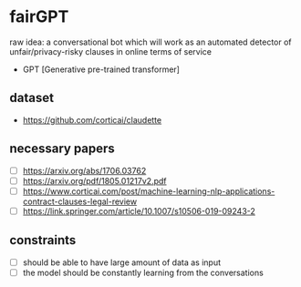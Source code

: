 # fairGPT
raw idea: a conversational bot which will work as an automated detector of unfair/privacy-risky clauses in online terms of service 

- GPT [Generative pre-trained transformer]

## dataset
- https://github.com/corticai/claudette

## necessary papers
- [ ] https://arxiv.org/abs/1706.03762
- [ ] https://arxiv.org/pdf/1805.01217v2.pdf
- [ ] https://www.corticai.com/post/machine-learning-nlp-applications-contract-clauses-legal-review
- [ ] https://link.springer.com/article/10.1007/s10506-019-09243-2

## constraints
- [ ] should be able to have large amount of data as input
- [ ] the model should be constantly learning from the conversations
